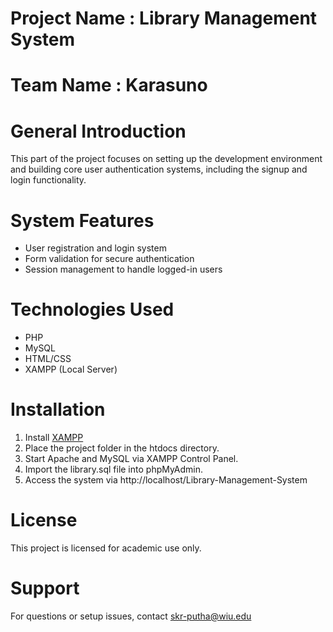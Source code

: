 # Project Name : Library Management System
# Team Name    : Karasuno 

# General Introduction
This part of the project focuses on setting up the development environment and building core user authentication systems, including the signup and login functionality.

# System Features
- User registration and login system
- Form validation for secure authentication
- Session management to handle logged-in users

# Technologies Used
- PHP
- MySQL
- HTML/CSS
- XAMPP (Local Server)

# Installation
1. Install [XAMPP](https://www.apachefriends.org/index.html)
2. Place the project folder in the htdocs directory.
3. Start Apache and MySQL via XAMPP Control Panel.
4. Import the library.sql file into phpMyAdmin.
5. Access the system via http://localhost/Library-Management-System

# License
This project is licensed for academic use only.

# Support
For questions or setup issues, contact skr-putha@wiu.edu